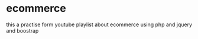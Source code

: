 # ecommerce
this a practise form youtube playlist about ecommerce using php and jquery and boostrap
